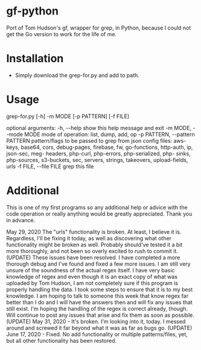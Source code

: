 # gf-python
Port of Tom Hudson's gf, wrapper for grep, in Python, because I could not get the Go version to work for the life of me.


# Installation
- Simply download the grep-for.py and add to path.

# Usage
grep-for.py [-h] -m MODE [-p PATTERN] [-f FILE]

optional arguments:
  -h, --help            show this help message and exit
  -m MODE, --mode MODE  mode of operation: list, dump, add, op
  -p PATTERN, --pattern PATTERN
                        pattern/flags to be passed to grep from json config
                        files: aws-keys, base64, cors, debug-pages, firebase,
                        fw, go-functions, http-auth, ip, json-sec, meg-
                        headers, php-curl, php-errors, php-serialized, php-
                        sinks, php-sources, s3-buckets, sec, servers, strings,
                        takeovers, upload-fields, urls
  -f FILE, --file FILE
                        grep this file
                        
# Additional
This is one of my first programs so any additional help or advice with the code operation or really anything would be greatly appreciated. Thank you in advance.

May 29, 2020
The "urls" functionality is broken. At least, I believe it is. Regardless, I'll be fixing it today, as well as discovering what other functionality might be broken as well. Probably should've tested it a bit more thoroughly, and not been so overly excited to rush to commit it.
(UPDATE) These issues have been resolved. I have completed a more thorough debug and I've found and fixed a few more issues. I am still very unsure of the soundness of the actual regex itself. I have very basic knowledge of regex and even though it is an exact copy of what was uploaded by Tom Hudson, I am not completely sure if this program is properly handling the data. I took some steps to ensure that it is to my best knowledge.  I am hoping to talk to someone this week that know regex far better than I do and I will have the answers then and will fix any issues that still exist. I'm hoping the handling of the regex is correct already, though. Will continue to post any issues that arise and fix them as soon as possible. 
(UPDATE) May 31, 2020 - It's broken. I'm looking into it, today. I messed around and screwed it far beyond what it was as far as bugs go.
(UPDATE) June 17, 2020 - Fixed. No add functionality or multiple patterns/files, yet, but all other functionality has been restored.
